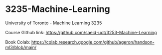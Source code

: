# 3235-Machine-Learning
University of Toronto - Machine Learning 3235

Course Github link:
https://github.com/saeid-uot/3253-Machine-Learning

Book Colab:
https://colab.research.google.com/github/ageron/handson-ml3/blob/main/
